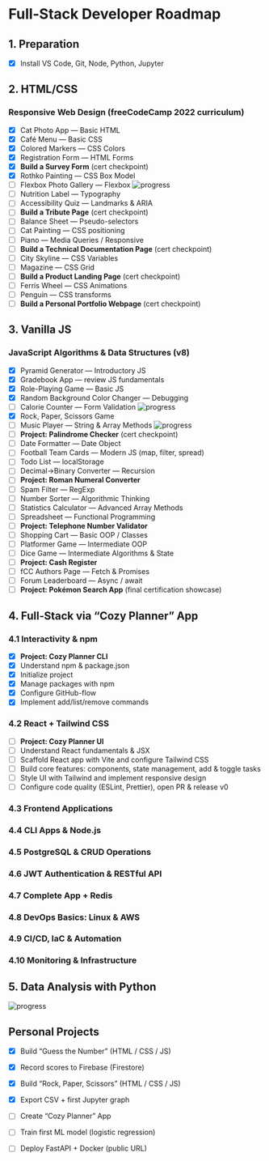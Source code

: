 # Full‑Stack Developer Roadmap

## 1. Preparation
- [x] Install VS Code, Git, Node, Python, Jupyter

## 2. HTML/CSS
### Responsive Web Design (freeCodeCamp 2022 curriculum)
- [x] Cat Photo App — Basic HTML
- [x] Café Menu — Basic CSS
- [x] Colored Markers — CSS Colors
- [x] Registration Form — HTML Forms
- [x] **Build a Survey Form** (cert checkpoint)
- [x] Rothko Painting — CSS Box Model
- [ ] Flexbox Photo Gallery — Flexbox ![progress](https://img.shields.io/badge/Progress-0%25-brightgreen)
- [ ] Nutrition Label — Typography
- [ ] Accessibility Quiz — Landmarks & ARIA
- [ ] **Build a Tribute Page** (cert checkpoint)
- [ ] Balance Sheet — Pseudo-selectors
- [ ] Cat Painting — CSS positioning
- [ ] Piano — Media Queries / Responsive
- [ ] **Build a Technical Documentation Page** (cert checkpoint)
- [ ] City Skyline — CSS Variables
- [ ] Magazine — CSS Grid
- [ ] **Build a Product Landing Page** (cert checkpoint)
- [ ] Ferris Wheel — CSS Animations
- [ ] Penguin — CSS transforms
- [ ] **Build a Personal Portfolio Webpage** (cert checkpoint)

## 3. Vanilla JS
### JavaScript Algorithms & Data Structures (v8)
- [x] Pyramid Generator — Introductory JS
- [x] Gradebook App — review JS fundamentals
- [x] Role-Playing Game — Basic JS
- [x] Random Background Color Changer — Debugging
- [ ] Calorie Counter — Form Validation ![progress](https://img.shields.io/badge/Progress-44%25-brightgreen)
- [x] Rock, Paper, Scissors Game
- [ ] Music Player — String & Array Methods ![progress](https://img.shields.io/badge/Progress-46%25-brightgreen)
- [ ] **Project: Palindrome Checker** (cert checkpoint)
- [ ] Date Formatter — Date Object
- [ ] Football Team Cards — Modern JS (map, filter, spread)
- [ ] Todo List — localStorage
- [ ] Decimal→Binary Converter — Recursion
- [ ] **Project: Roman Numeral Converter**
- [ ] Spam Filter — RegExp
- [ ] Number Sorter — Algorithmic Thinking
- [ ] Statistics Calculator — Advanced Array Methods
- [ ] Spreadsheet — Functional Programming
- [ ] **Project: Telephone Number Validator**
- [ ] Shopping Cart — Basic OOP / Classes
- [ ] Platformer Game — Intermediate OOP
- [ ] Dice Game — Intermediate Algorithms & State
- [ ] **Project: Cash Register**
- [ ] fCC Authors Page — Fetch & Promises
- [ ] Forum Leaderboard — Async / await
- [ ] **Project: Pokémon Search App** (final certification showcase)

## 4. Full‑Stack via “Cozy Planner” App
### 4.1 Interactivity & npm 
- [x] **Project: Cozy Planner CLI**
- [x] Understand npm & package.json
- [x] Initialize project  
- [x] Manage packages with npm   
- [x] Configure GitHub-flow  
- [x] Implement add/list/remove commands
### 4.2 React + Tailwind CSS
- [ ] **Project: Cozy Planner UI**
- [ ] Understand React fundamentals & JSX
- [ ] Scaffold React app with Vite and configure Tailwind CSS
- [ ] Build core features: components, state management, add & toggle tasks
- [ ] Style UI with Tailwind and implement responsive design
- [ ] Configure code quality (ESLint, Prettier), open PR & release v0
### 4.3 Frontend Applications  
### 4.4 CLI Apps & Node.js  
### 4.5 PostgreSQL & CRUD Operations  
### 4.6 JWT Authentication & RESTful API  
### 4.7 Complete App + Redis  
### 4.8 DevOps Basics: Linux & AWS  
### 4.9 CI/CD, IaC & Automation  
### 4.10 Monitoring & Infrastructure

## 5. Data Analysis with Python
![progress](https://img.shields.io/badge/Progress-11%25-brightgreen)

## Personal Projects
- [x] Build “Guess the Number” (HTML / CSS / JS)
- [x] Record scores to Firebase (Firestore)
- [x] Build “Rock, Paper, Scissors” (HTML / CSS / JS)
- [x] Export CSV + first Jupyter graph
- [ ] Create “Cozy Planner” App 
- [ ] Train first ML model (logistic regression)
- [ ] Deploy FastAPI + Docker (public URL)

